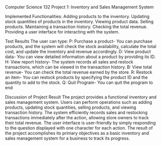 Computer Science 132 Project 1: Inventory and Sales Management System

Implemented Functionalities:
  Adding products to the inventory.
  Updating stock quantities of products in the inventory.
  Viewing product data.
  Selling products.
  Maintaining a transaction history.
  Checking the total revenue.
  Providing a user interface for interacting with the system.


Test Results
    The user can type:
          P: Purchase a product- You can purchase products, and the system will check the stock availability, calculate the total cost, and                   update the inventory and revenue accordingly.
          D: View product data- You can view detailed information about a product by providing its ID.
          H: View report history- The system records all sales and restock transactions, which can be viewed in the transaction history.
          B: View total revenue- You can check the total revenue earned by the store.
          R: Restock an item- You can restock products by specifying the product ID and the quantity to add to the stock.
          Q: Quit Program- You can quit the program to end


Discussion of Project Result
        The project provides a functional inventory and sales management system. Users can perform operations such as adding products, updating          stock quantities, selling products, and viewing transaction history. The system efficiently records sales and restocking transactions            immediately after the action, allowing store owners to track their total revenue. The user interface is user-friendly by simply                  responding to the question displayed with one character for each action. The result of the project accomplishes its primary objectives           as a basic inventory and sales management system for a business to track its progress.

    
    
      


